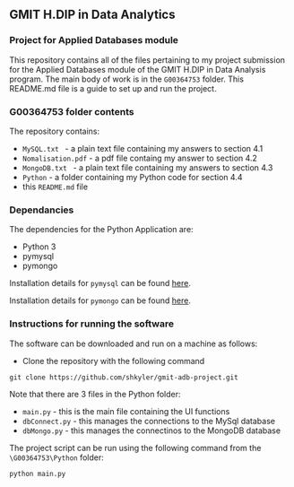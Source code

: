## GMIT H.DIP in Data Analytics
### Project for Applied Databases module

This repository contains all of the files pertaining to my project submission for the Applied Databases module of the GMIT H.DIP in Data Analysis program. The main body of work is in the `G00364753` folder. This README.md file is a guide to set up and run the project.

### G00364753 folder contents

The repository contains:
* `MySQL.txt ` - a plain text file containing my answers to section 4.1
* `Nomalisation.pdf` - a pdf file containg my answer to section 4.2
* `MongoDB.txt ` - a plain text file containing my answers to section 4.3
* `Python` - a folder containing my Python code for section 4.4
* this `README.md` file

### Dependancies

The dependencies for the Python Application are:
* Python 3
* pymysql
* pymongo

Installation details for `pymysql` can be found <a href="https://pypi.org/project/PyMySQL/#installation">here</a>.

Installation details for `pymongo` can be found <a href="https://api.mongodb.com/python/current/installation.html">here</a>.

### Instructions for running the software

The software can be downloaded and run on a machine as follows:

* Clone the repository with the following command
```
git clone https://github.com/shkyler/gmit-adb-project.git
```
Note that there are 3 files in the Python folder:
* `main.py` - this is the main file containing the UI functions
* `dbConnect.py` - this manages the connections to the MySql database
* `dbMongo.py` - this manages the connectinos to the MongoDB database

The project script can be run using the following command from the `\G00364753\Python` folder:
```
python main.py
```
